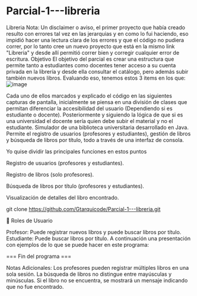 # Parcial-1---libreria
Libreria
Nota: Un disclaimer o aviso, el primer proyecto que había creado resulto con errores tal vez en las jerarquias y en como lo fui haciendo, eso impidió hacer una lectura clara de los errores y que el código no pudiera correr, por lo tanto cree un nuevo proyecto que está en la mismo link "Libreria" y desde allí permitió correr bien y corregir cualquier error de escritura.
Objetivo
El objetivo del parcial es crear una estructura que permite tanto a estudiantes como docentes tener acceso a su cuenta privada en la librería y desde ella consultar el catálogo, pero además subir también nuevos libros.
Evaluando eso, tenemos estos 3 items en los que:
![image](https://github.com/user-attachments/assets/c85b46b1-9220-4b50-a65c-5f9eab4353ca)

Cada uno de ellos marcados y explicado el código en las siguientes capturas de pantalla, inicialmente se piensa en una división de clases que permitan diferenciar la accesibilidad del usuario (Dependiendo si es estudiante o docente). Posteriormente y siguiendo la lógica de que si es una universidad el docente sería quien debe subir el material y no el estudiante. 
Simulador de una biblioteca universitaria desarrollado en Java. Permite el registro de usuarios (profesores y estudiantes), gestión de libros y búsqueda de libros por título, todo a través de una interfaz de consola.

Yo quise dividir las principales funciones en estos puntos

Registro de usuarios (profesores y estudiantes).

Registro de libros (solo profesores).

Búsqueda de libros por título (profesores y estudiantes).

Visualización de detalles del libro encontrado.

git clone https://github.com/Gtarquicode/Parcial-1---libreria.git

👥 Roles de Usuario

Profesor: Puede registrar nuevos libros y puede buscar libros por título.
Estudiante: Puede buscar libros por título.
A continuación una presentación con ejemplos de lo que se puede hacer en este programa:

=== Fin del programa ===

Notas Adicionales:
Los profesores pueden registrar múltiples libros en una sola sesión.
La búsqueda de libros no distingue entre mayúsculas y minúsculas.
Si el libro no se encuentra, se mostrará un mensaje indicando que no fue encontrado.
